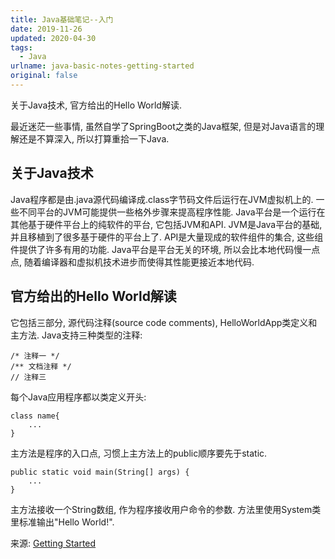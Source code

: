 ```yaml
---
title: Java基础笔记--入门
date: 2019-11-26 
updated: 2020-04-30
tags:
  - Java
urlname: java-basic-notes-getting-started
original: false
---
```

关于Java技术, 官方给出的Hello World解读.
<!--more-->
最近迷茫一些事情, 虽然自学了SpringBoot之类的Java框架, 但是对Java语言的理解还是不算深入, 所以打算重拾一下Java.
## 关于Java技术
Java程序都是由.java源代码编译成.class字节码文件后运行在JVM虚拟机上的. 一些不同平台的JVM可能提供一些格外步骤来提高程序性能. Java平台是一个运行在其他基于硬件平台上的纯软件的平台, 它包括JVM和API. JVM是Java平台的基础, 并且移植到了很多基于硬件的平台上了. API是大量现成的软件组件的集合, 这些组件提供了许多有用的功能. Java平台是平台无关的环境, 所以会比本地代码慢一点点, 随着编译器和虚拟机技术进步而使得其性能更接近本地代码. 
## 官方给出的Hello World解读
它包括三部分, 源代码注释(source code comments), HelloWorldApp类定义和主方法. 
Java支持三种类型的注释:
~~~
/* 注释一 */
/** 文档注释 */
// 注释三
~~~
每个Java应用程序都以类定义开头:
~~~
class name{
    ...
}
~~~
主方法是程序的入口点, 习惯上主方法上的public顺序要先于static. 
~~~
public static void main(String[] args) {
    ...
}
~~~
主方法接收一个String数组, 作为程序接收用户命令的参数. 
方法里使用System类里标准输出"Hello World!". 

来源: [Getting Started](https://docs.oracle.com/javase/tutorial/getStarted/index.html)









